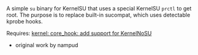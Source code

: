 ##

A simple `su` binary for KernelSU that uses a special KernelSU `prctl` to get root.
The purpose is to replace built-in sucompat, which uses detectable kprobe hooks.


Requires: [kernel: core_hook: add support for KernelNoSU](https://github.com/backslashxx/KernelSU/commit/5084a80ec4b6de56ea080628af5de15a54d8fea9)

- original work by nampud


